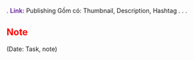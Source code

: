 .
<span style="font-weight:bold; color:rgb(112, 48, 160)">Link:</span> Publishing
Gồm có: Thumbnail, Description, Hashtag
.
.
.
## <span style="color:rgb(255, 0, 0)">Note</span> 
(Date: Task, note)